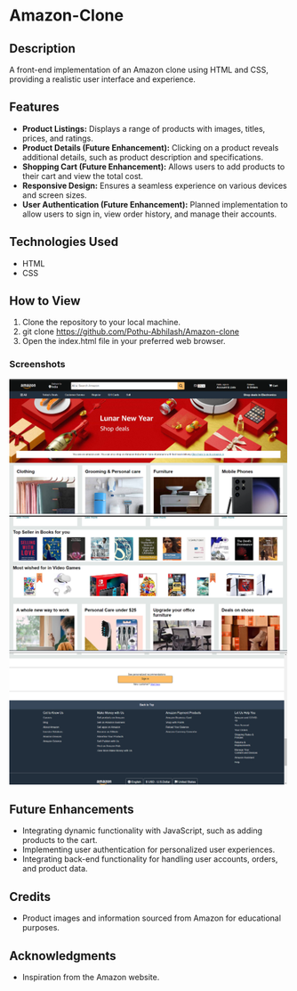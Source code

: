 # Amazon-Clone

## Description
A front-end implementation of an Amazon clone using HTML and CSS, providing a realistic user interface and experience.

## Features
- **Product Listings:** Displays a range of products with images, titles, prices, and ratings.
- **Product Details (Future Enhancement):** Clicking on a product reveals additional details, such as product description and specifications.
- **Shopping Cart (Future Enhancement):** Allows users to add products to their cart and view the total cost.
- **Responsive Design:** Ensures a seamless experience on various devices and screen sizes.
- **User Authentication (Future Enhancement):** Planned implementation to allow users to sign in, view order history, and manage their accounts.

## Technologies Used
- HTML
- CSS

## How to View
1. Clone the repository to your local machine.
2. git clone https://github.com/Pothu-Abhilash/Amazon-clone
3. Open the index.html file in your preferred web browser.

### Screenshots
<img src = "./assets/project SS/photo1.png" width = 500px, heigth = 800px />
<img src = "./assets/project SS/photo2.png" width = 500px, heigth = 800px />
<img src = "./assets/project SS/photo3.png" width = 500px, heigth = 800px />

## Future Enhancements
- Integrating dynamic functionality with JavaScript, such as adding products to the cart.
- Implementing user authentication for personalized user experiences.
- Integrating back-end functionality for handling user accounts, orders, and product data.

## Credits
- Product images and information sourced from Amazon for educational purposes.

## Acknowledgments
- Inspiration from the Amazon website.
   
